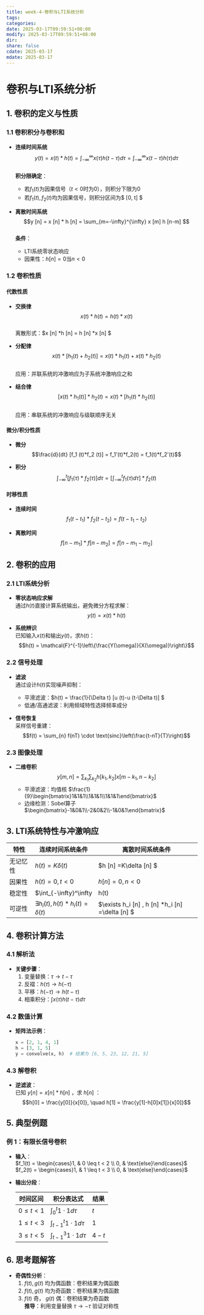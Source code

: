 ```yaml
---
title: week-4-卷积与LTI系统分析
tags: 
categories: 
date: 2025-03-17T09:59:51+08:00
modify: 2025-03-17T09:59:51+08:00
dir: 
share: false
cdate: 2025-03-17
mdate: 2025-03-17
---
```


# 卷积与LTI系统分析

## 1. 卷积的定义与性质

### 1.1 卷积积分与卷积和
- **连续时间系统**  
  $$y(t) = x(t) * h(t) = \int_{-\infty}^{\infty} x(\tau)h(t-\tau)d\tau = \int_{-\infty}^{\infty} x(t-\tau)h(\tau)d\tau$$  
  **积分限确定**：  
  - 若$f_1(t)$为因果信号（$t<0$时为0），则积分下限为0  
  - 若$f_1(t), f_2(t)$均为因果信号，则积分区间为$ [0, t] $

- **离散时间系统**  
  $$y [n]  = x [n]  * h [n]  = \sum_{m=-\infty}^{\infty} x [m] h [n-m] $$  
  **条件**：  
  - LTI系统零状态响应  
  - 因果性：$h [n] =0$当$n<0$

### 1.2 卷积性质
#### 代数性质
- **交换律**  
  $$x(t)*h(t) = h(t)*x(t)$$  
  离散形式：$x [n] *h [n]  = h [n] *x [n] $

- **分配律**  
  $$x(t)* [h_1 (t)+h_2 (t)]  = x(t)*h_1(t) + x(t)*h_2(t)$$  
  应用：并联系统的冲激响应为子系统冲激响应之和

- **结合律**  
  $$ [x (t)*h_1 (t)] *h_2(t) = x(t)* [h_1 (t)*h_2 (t)] $$  
  应用：串联系统的冲激响应与级联顺序无关

#### 微分/积分性质
- **微分**  
  $$\frac{d}{dt} [f_1 (t)*f_2 (t)]  = f_1'(t)*f_2(t) = f_1(t)*f_2'(t)$$

- **积分**  
  $$\int_{-\infty}^t  [f_1 (\tau)*f_2 (\tau)] d\tau =  [\int_{-\infty}^t f_1 (\tau) d\tau]  * f_2(t)$$

#### 时移性质
- **连续时间**  
  $$f_1(t-t_1)*f_2(t-t_2) = f(t-t_1-t_2)$$

- **离散时间**  
  $$f [n-m_1] *f [n-m_2]  = f [n-m_1-m_2] $$

## 2. 卷积的应用

### 2.1 LTI系统分析
- **零状态响应求解**  
  通过$h(t)$直接计算系统输出，避免微分方程求解：  
  $$y(t) = x(t)*h(t)$$

- **系统辨识**  
  已知输入$x(t)$和输出$y(t)$，求$h(t)$：  
  $$h(t) = \mathcal{F}^{-1}\left\{\frac{Y(\omega)}{X(\omega)}\right\}$$

### 2.2 信号处理
- **滤波**  
  通过设计$h(t)$实现噪声抑制：  
  - 平滑滤波：$h(t) = \frac{1}{\Delta t} [u (t)-u (t-\Delta t)] $  
  - 低通/高通滤波：利用频域特性选择频率成分

- **信号恢复**  
  采样信号重建：  
  $$f(t) = \sum_{n} f(nT) \cdot \text{sinc}\left(\frac{t-nT}{T}\right)$$

### 2.3 图像处理
- **二维卷积**  
  $$y [m, n]  = \sum_{k_1}\sum_{k_2} h [k_1, k_2] x [m-k_1, n-k_2] $$  
  - 平滑滤波：均值核 $\frac{1}{9}\begin{bmatrix}1&1&1\\1&1&1\\1&1&1\end{bmatrix}$  
  - 边缘检测：Sobel算子 $\begin{bmatrix}-1&0&1\\-2&0&2\\-1&0&1\end{bmatrix}$

## 3. LTI系统特性与冲激响应

| 特性       | 连续时间系统条件            | 离散时间系统条件          |
|------------|----------------------------|--------------------------|
| 无记忆性   | $h(t)=K\delta(t)$          | $h [n] =K\delta [n] $       |
| 因果性     | $h(t)=0, t<0$              | $h [n] =0, n<0$           |
| 稳定性     | $\int_{-\infty}^\infty |h(t)|dt < \infty$ | $\sum_{n=-\infty}^\infty |h [n] | < \infty$ |
| 可逆性     | $\exists h_i(t), h(t)*h_i(t)=\delta(t)$ | $\exists h_i [n] , h [n] *h_i [n] =\delta [n] $ |

## 4. 卷积计算方法

### 4.1 解析法
- **关键步骤**：  
  1. 变量替换：$\tau \rightarrow t-\tau$  
  2. 反褶：$h(\tau) \rightarrow h(-\tau)$  
  3. 平移：$h(-\tau) \rightarrow h(t-\tau)$  
  4. 相乘积分：$\int x(\tau)h(t-\tau)d\tau$

### 4.2 数值计算
- **矩阵法示例**：  
  ```python
  x = [2, 1, 4, 1]
  h = [3, 1, 5]
  y = convolve(x, h)  # 结果为 [6, 5, 23, 12, 21, 5]
  ```

### 4.3 解卷积
- **逆滤波**：  
  已知 $y[n] = x[n]*h[n]$ ，求 $h[n]$ ：  
  $$h[0] = \frac{y[0]}{x[0]}, \quad h[1] = \frac{y[1]-h[0]x[1]}{x[0]}$$

## 5. 典型例题
### 例 1：有限长信号卷积
- **输入**：  
  $f_1(t) = \begin{cases}1, & 0 \leq t < 2 \\ 0, & \text{else}\end{cases}$  
  $f_2(t) = \begin{cases}1, & 1 \leq t < 3 \\ 0, & \text{else}\end{cases}$

- **输出分段**：  
  
  | 时间区间    | 积分表达式                | 结果          |
  |-------------|---------------------------|---------------|
  | $0 \leq t <1$ | $\int_0^t 1 \cdot 1 d\tau$ | $t$           |
  | $1 \leq t <3$ | $\int_{t-1}^t 1 \cdot 1 d\tau$ | $1$           |
  | $3 \leq t <5$ | $\int_{t-1}^3 1 \cdot 1 d\tau$ | $4-t$         |

## 6. 思考题解答
- **奇偶性分析**：  
  1. $f(t), g(t)$ 均为偶函数：卷积结果为偶函数  
  2. $f(t), g(t)$ 均为奇函数：卷积结果为偶函数  
  3. $f(t)$ 奇， $g(t)$ 偶：卷积结果为奇函数  
  **推导**：利用变量替换 $\tau \rightarrow -\tau$ 验证对称性
